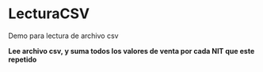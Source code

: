 # LecturaCSV
Demo para lectura de archivo csv

**Lee archivo csv, y suma todos los valores de venta por cada NIT que este repetido**